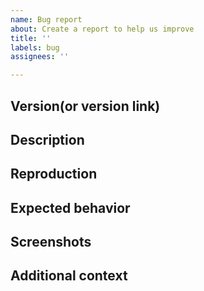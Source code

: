 ```yaml
---
name: Bug report
about: Create a report to help us improve
title: ''
labels: bug
assignees: ''

---
```

## Version(or version link)

## Description


## Reproduction


## Expected behavior


## Screenshots


## Additional context
